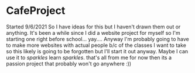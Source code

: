 # CafeProject

Started 9/6/2021
So I have ideas for this but I haven't drawn them out or anything. It's been a while since I did a website project for myself so I'm starting one right before school... yay.... Anyway I'm probably going to have to make more websites with actual people b/c of the classes I want to take so this likely is going to be forgotten but I'll start it out anyway. Maybe I can use it to *sparkles* learn *sparkles*. that's all from me for now then its a passion project that probably won't go anywhere :))